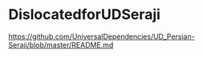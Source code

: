 # DislocatedforUDSeraji

https://github.com/UniversalDependencies/UD_Persian-Seraji/blob/master/README.md
